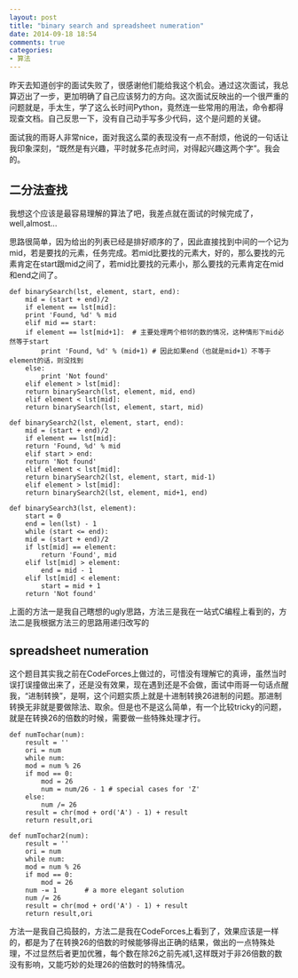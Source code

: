 ```yaml
---
layout: post
title: "binary search and spreadsheet numeration"
date: 2014-09-18 18:54
comments: true
categories: 
- 算法
---
```


昨天去知道创宇的面试失败了，很感谢他们能给我这个机会。通过这次面试，我总算迈出了一步，更加明确了自己应该努力的方向。这次面试反映出的一个很严重的问题就是，手太生，学了这么长时间Python，竟然连一些常用的用法，命令都得现查文档。自己反思一下，没有自己动手写多少代码，这个是问题的关键。   

面试我的雨哥人非常nice，面对我这么菜的表现没有一点不耐烦，他说的一句话让我印象深刻，“既然是有兴趣，平时就多花点时间，对得起兴趣这两个字”。我会的。

## 二分法查找
我想这个应该是最容易理解的算法了吧，我差点就在面试的时候完成了，well,almost...

思路很简单，因为给出的列表已经是排好顺序的了，因此直接找到中间的一个记为mid，若是要找的元素，任务完成。若mid比要找的元素大，好的，那么要找的元素肯定在start跟mid之间了，若mid比要找的元素小，那么要找的元素肯定在mid和end之间了。

	def binarySearch(lst, element, start, end):
	    mid = (start + end)/2 
	    if element == lst[mid]:
		print 'Found, %d' % mid 
	    elif mid == start:
		if element == lst[mid+1]:  # 主要处理两个相邻的数的情况，这种情形下mid必然等于start
		    print 'Found, %d' % (mid+1) # 因此如果end（也就是mid+1）不等于element的话，则没找到
		else:
		    print 'Not found'
	    elif element > lst[mid]:
		return binarySearch(lst, element, mid, end)
	    elif element < lst[mid]:
		return binarySearch(lst, element, start, mid)

	def binarySearch2(lst, element, start, end):
	    mid = (start + end)/2
	    if element == lst[mid]:
		return 'Found, %d' % mid 
	    elif start > end:
		return 'Not found'
	    elif element < lst[mid]:
		return binarySearch2(lst, element, start, mid-1)
	    elif element > lst[mid]:
		return binarySearch2(lst, element, mid+1, end)

	def binarySearch3(lst, element):
	    start = 0 
	    end = len(lst) - 1
	    while (start <= end):
		mid = (start + end)/2
		if lst[mid] == element:
		    return 'Found', mid
		elif lst[mid] > element:
		    end = mid - 1
		elif lst[mid] < element:
		    start = mid + 1
	    return 'Not found'


上面的方法一是我自己瞎想的ugly思路，方法三是我在一站式C编程上看到的，方法二是我根据方法三的思路用递归改写的

## spreadsheet numeration
这个题目其实我之前在CodeForces上做过的，可惜没有理解它的真谛，虽然当时误打误撞做出来了，还是没有效果，现在遇到还是不会做，面试中雨哥一句话点醒我，“进制转换”，是啊，这个问题实质上就是十进制转换26进制的问题。那进制转换无非就是要做除法、取余。但是也不是这么简单，有一个比较tricky的问题，就是在转换26的倍数的时候，需要做一些特殊处理才行。

	def numTochar(num):
	    result = ''
	    ori = num 
	    while num:
		mod = num % 26
		if mod == 0:
		    mod = 26
		    num = num/26 - 1 # special cases for 'Z' 
		else:
		    num /= 26
		result = chr(mod + ord('A') - 1) + result
	    return result,ori

	def numTochar2(num):
	    result = ''
	    ori = num 
	    while num:
		mod = num % 26
		if mod == 0:
		    mod = 26
		num -= 1       # a more elegant solution
		num /= 26
		result = chr(mod + ord('A') - 1) + result
	    return result,ori

方法一是我自己捣鼓的，方法二是我在CodeForces上看到了，效果应该是一样的，都是为了在转换26的倍数的时候能够得出正确的结果，做出的一点特殊处理，不过显然后者更加优雅，每个数在除26之前先减1,这样既对于非26倍数的数没有影响，又能巧妙的处理26的倍数时的特殊情况。
